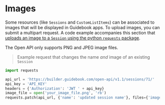 # Images

Some resources (like `Sessions` and `CustomListItems`) can be associated to images that will be displayed in Guidebook apps. To upload images, you can submit a multipart request. A code example accompanies this section that [uploads an image to a `Session` using the python `requests` package](https://requests.readthedocs.io/en/master/user/quickstart/#post-a-multipart-encoded-file).

<aside class="notice">
The Open API only supports PNG and JPEG image files.
</aside>

> Example request that changes the name *and* image of an existing `Session`

```python
import requests

api_url = 'https://builder.guidebook.com/open-api/v1.1/sessions/71/'
api_key = 'API_KEY'
headers = {'Authorization': 'JWT ' + api_key}
image_file = open('your_image_file.png', 'rb')
requests.patch(api_url, {'name': 'updated session name'}, files={'image': image_file}, headers=headers)
```
